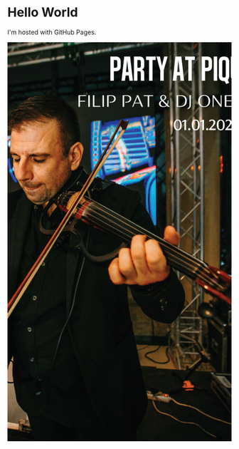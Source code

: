 <!DOCTYPE html>
<html>
<body>
<h1>Hello World</h1>
<p>I'm hosted with GitHub Pages.</p>
<img src="https://github.com/vks-it/vks-it.github.io/blob/main/docs/assets/Untitled%20design.png"/>
</body>
</html>